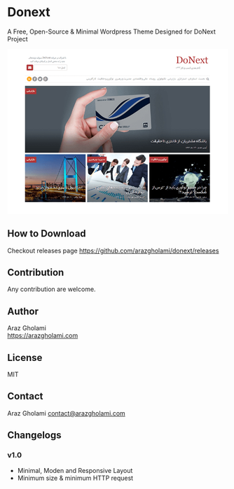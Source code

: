# Donext
A Free, Open-Source &amp; Minimal Wordpress Theme Designed for DoNext Project

![Screenshot](screenshot.png)

## How to Download
Checkout releases page https://github.com/arazgholami/donext/releases

## Contribution
Any contribution are welcome.

## Author
Araz Gholami  
<https://arazgholami.com>

## License
MIT

## Contact
Araz Gholami contact@arazgholami.com 

## Changelogs
### v1.0
- Minimal, Moden and Responsive Layout
- Minimum size & minimum HTTP request
